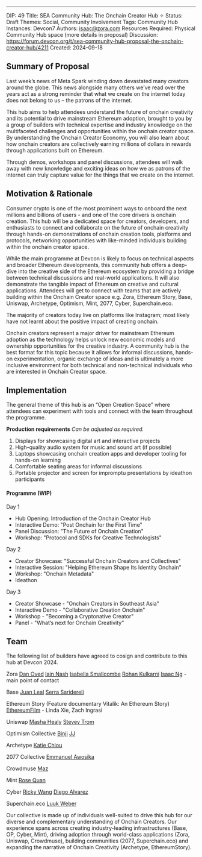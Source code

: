 ---
DIP: 49
Title: SEA Community Hub: The Onchain Creator Hub ✧
Status: Draft
Themes: Social, Community Involvement
Tags: Community Hub
Instances: Devcon7
Authors: isaac@zora.com
Resources Required: Physical Community Hub space (more details in proposal)
Discussion: https://forum.devcon.org/t/sea-community-hub-proposal-the-onchain-creator-hub/4211
Created: 2024-09-18
## Summary of Proposal
Last week’s news of Meta Spark winding down devastated many creators around the globe. This news alongside many others we’ve read over the years act as a strong reminder that what we create on the internet today does not belong to us – the patrons of the internet.

This hub aims to help attendees understand the future of onchain creativity and its potential to drive mainstream Ethereum adoption, brought to you by a group of builders with technical expertise and industry knowledge on the multifaceted challenges and opportunities within the onchain creator space. By understanding the Onchain Creator Economy, you will also learn about how onchain creators are collectively earning millions of dollars in rewards through applications built on Ethereum.

Through demos, workshops and panel discussions, attendees will walk away with new knowledge and exciting ideas on how we as patrons of the internet can truly capture value for the things that we create on the internet.


## Motivation & Rationale

Consumer crypto is one of the most prominent ways to onboard the next millions and billions of users - and one of the core drivers is onchain creation. This hub will be a dedicated space for creators, developers, and enthusiasts to connect and collaborate on the future of onchain creativity through hands-on demonstrations of onchain creation tools, platforms and protocols, networking opportunities with like-minded individuals building within the onchain creator space. 


While the main programme at Devcon is likely to focus on technical aspects and broader Ethereum developments, this community hub offers a deep-dive into the creative side of the Ethereum ecosystem by providing a bridge between technical discussions and real-world applications. It will also demonstrate the tangible impact of Ethereum on creative and cultural applications. Attendees will get to connect with teams that are actively building within the Onchain Creator space e.g. Zora, Ethereum Story, Base, Uniswap, Archetype, Optimism, Mint, 2077, Cyber, Superchain.eco.


The majority of creators today live on platforms like Instagram; most likely have not learnt about the positive impact of creating onchain.

Onchain creators represent a major driver for mainstream Ethereum adoption as the technology helps unlock new economic models and ownership opportunities for the creative industry. A community hub is the best format for this topic because it allows for informal discussions, hands-on experimentation, organic exchange of ideas and is ultimately a more inclusive environment for both technical and non-technical individuals who are interested in Onchain Creator space.


## Implementation

The general theme of this hub is an “Open Creation Space” where attendees can experiment with tools and connect with the team throughout the programme.

**Production requirements**
*Can be adjusted as required.*
1. Displays for showcasing digital art and interactive projects
2. High-quality audio system for music and sound art (if possible)
3. Laptops showcasing onchain creation apps and developer tooling for hands-on learning
4. Comfortable seating areas for informal discussions
5. Portable projector and screen for impromptu presentations by ideathon participants

#### Programme (WIP)
Day 1

* Hub Opening: Introduction of the Onchain Creator Hub
* Interactive Demo: "Post Onchain for the First Time"
* Panel Discussion: "The Future of Onchain Creation"
* Workshop: "Protocol and SDKs for Creative Technologists"

Day 2

* Creator Showcase: "Successful Onchain Creators and Collectives"
* Interactive Session: "Helping Ethereum Shape Its Identity Onchain"
* Workshop: "Onchain Metadata"
* Ideathon

Day 3

* Creator Showcase - "Onchain Creators in Southeast Asia"
* Interactive Demo - "Collaborative Creation Onchain"
* Workshop - "Becoming a Cryptonative Creator"
* Panel - "What’s next for Onchain Creativity”


## Team
The following list of builders have agreed to cosign and contribute to this hub at Devcon 2024.

Zora
[Dan Oved](https://x.com/oveddan)
[Iain Nash](https://x.com/isiain)
[Isabella Smallcombe](https://x.com/iismallcombe)
[Rohan Kulkarni](https://x.com/rohanexposed)
[Isaac Ng](https://x.com/isaaccyn) - main point of contact

Base
[Juan Leal](https://x.com/juandoleal)
[Serra Saridereli](https://x.com/s_saridereli)

Ethereum Story (Feature documentary Vitalik: An Ethereum Story)
[EthereumFilm](https://x.com/ethereumfilm) - Linda Xie, Zach Ingrasi

Uniswap
[Masha Healy](https://x.com/MashaHealy) 
[Stevey Trom](https://x.com/SteveyTrommm)

Optimism Collective
[Binji](https://x.com/binji_x) 
[JJ](https://x.com/bobajeanjacques)

Archetype
[Katie Chiou](https://x.com/katiewav)

2077 Collective
[Emmanuel Awosika](https://x.com/eawosikaa) 

Crowdmuse
[Maz](https://x.com/mmazco)

Mint
[Rose Quan](https://x.com/Rose_Quannn)

Cyber
[Ricky Wang](https://x.com/0xRickyW)
[Diego Alvarez](https://x.com/0x_dalvaz)

Superchain.eco
[Luuk Weber](https://x.com/LuukDAO)

Our collective is made up of individuals well-suited to drive this hub for our diverse and complementary understanding of Onchain Creators. Our experience spans across creating industry-leading infrastructures (Base, OP, Cyber, Mint), driving adoption through world-class applications (Zora, Uniswap, Crowdmuse), building communities (2077, Superchain.eco) and expanding the narrative of Onchain Creativity (Archetype, EthereumStory).
